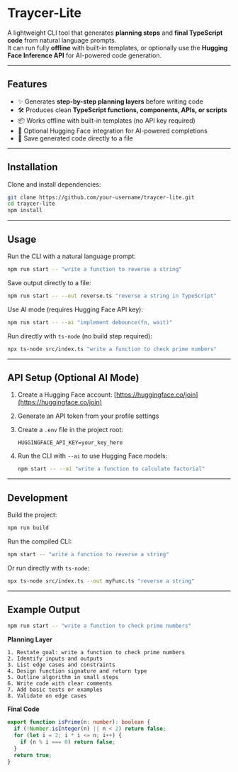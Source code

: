# Traycer-Lite

A lightweight CLI tool that generates **planning steps** and **final TypeScript code** from natural language prompts.  
It can run fully **offline** with built-in templates, or optionally use the **Hugging Face Inference API** for AI-powered code generation.

---

## Features

- ✨ Generates **step-by-step planning layers** before writing code  
- 🛠️ Produces clean **TypeScript functions, components, APIs, or scripts**  
- 📦 Works offline with built-in templates (no API key required)  
- 🤖 Optional Hugging Face integration for AI-powered completions  
- 💾 Save generated code directly to a file  

---

## Installation

Clone and install dependencies:

```bash
git clone https://github.com/your-username/traycer-lite.git
cd traycer-lite
npm install
```

---

## Usage

Run the CLI with a natural language prompt:

```bash
npm run start -- "write a function to reverse a string"
```

Save output directly to a file:

```bash
npm run start -- --out reverse.ts "reverse a string in TypeScript"
```

Use AI mode (requires Hugging Face API key):

```bash
npm run start -- --ai "implement debounce(fn, wait)"
```

Run directly with `ts-node` (no build step required):

```bash
npx ts-node src/index.ts "write a function to check prime numbers"
```

---

## API Setup (Optional AI Mode)

1. Create a Hugging Face account: [https://huggingface.co/join](https://huggingface.co/join)  
2. Generate an API token from your profile settings  
3. Create a `.env` file in the project root:

   ```env
   HUGGINGFACE_API_KEY=your_key_here
   ```

4. Run the CLI with `--ai` to use Hugging Face models:

   ```bash
   npm start -- --ai "write a function to calculate factorial"
   ```

---

## Development

Build the project:

```bash
npm run build
```

Run the compiled CLI:

```bash
npm start -- "write a function to reverse a string"
```

Or run directly with `ts-node`:

```bash
npx ts-node src/index.ts --out myFunc.ts "reverse a string"
```

---

## Example Output

```bash
npm run start -- "write a function to check prime numbers"
```

**Planning Layer**
```
1. Restate goal: write a function to check prime numbers
2. Identify inputs and outputs
3. List edge cases and constraints
4. Design function signature and return type
5. Outline algorithm in small steps
6. Write code with clear comments
7. Add basic tests or examples
8. Validate on edge cases
```

**Final Code**
```ts
export function isPrime(n: number): boolean {
  if (!Number.isInteger(n) || n < 2) return false;
  for (let i = 2; i * i <= n; i++) {
    if (n % i === 0) return false;
  }
  return true;
}
```
